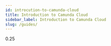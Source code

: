 ```yaml
---
id: introcution-to-camunda-cloud
title: Introduction to Camunda Cloud
sidebar_label: Introduction to Camunda Cloud
slug: /guides/
---
```


0.25
